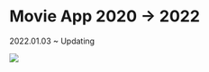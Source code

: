 # Movie App 2020 -> 2022

2022.01.03 ~ Updating

<img src="https://img.shields.io/badge/react-61DAFB?style=for-the-badge&logo=react&logoColor=white">